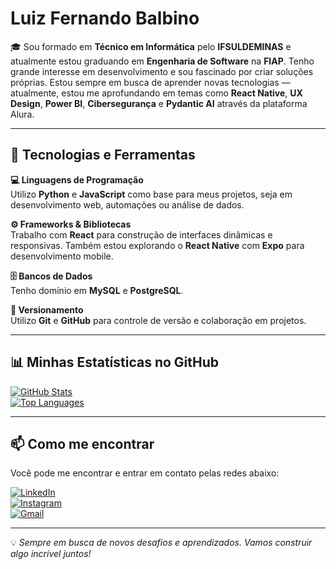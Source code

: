 # Luiz Fernando Balbino

🎓 Sou formado em **Técnico em Informática** pelo **IFSULDEMINAS** e atualmente estou graduando em **Engenharia de Software** na **FIAP**. Tenho grande interesse em desenvolvimento e sou fascinado por criar soluções próprias. Estou sempre em busca de aprender novas tecnologias — atualmente, estou me aprofundando em temas como **React Native**, **UX Design**, **Power BI**, **Cibersegurança** e **Pydantic AI** através da plataforma Alura.

---

## 🔧 Tecnologias e Ferramentas

**💻 Linguagens de Programação**  
Utilizo **Python** e **JavaScript** como base para meus projetos, seja em desenvolvimento web, automações ou análise de dados.

**⚙️ Frameworks & Bibliotecas**  
Trabalho com **React** para construção de interfaces dinâmicas e responsivas. Também estou explorando o **React Native** com **Expo** para desenvolvimento mobile.

**🗄️ Bancos de Dados**  
Tenho domínio em **MySQL** e **PostgreSQL**.

**🔀 Versionamento**  
Utilizo **Git** e **GitHub** para controle de versão e colaboração em projetos.

---

## 📊 Minhas Estatísticas no GitHub

[![GitHub Stats](https://github-readme-stats.vercel.app/api?username=NandoLu&show_icons=true&theme=dark)](https://github.com/NandoLu)  
[![Top Languages](https://github-readme-stats.vercel.app/api/top-langs/?username=NandoLu&layout=compact&theme=dark)](https://github.com/NandoLu)

---

## 📫 Como me encontrar

Você pode me encontrar e entrar em contato pelas redes abaixo:

[![LinkedIn](https://img.shields.io/badge/LinkedIn-0077B5?style=for-the-badge&logo=linkedin&logoColor=white)](https://www.linkedin.com/in/luiz-fernando-balbino-2336a1349/)  
[![Instagram](https://img.shields.io/badge/Instagram-E4405F?style=for-the-badge&logo=instagram&logoColor=white)](https://www.instagram.com/luiz.fernando.balbino/)  
[![Gmail](https://img.shields.io/badge/Gmail-D14836?style=for-the-badge&logo=gmail&logoColor=white)](mailto:nandoluizprimeiro@gmail.com)

---

💡 *Sempre em busca de novos desafios e aprendizados. Vamos construir algo incrível juntos!*
